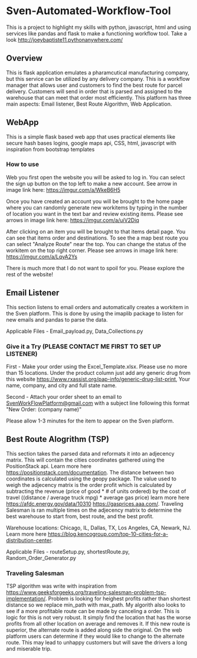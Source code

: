 # Sven-Automated-Workflow-Tool
This is a project to highlight my skills with python, javascript, html and using services like pandas and flask to make a functioning workflow tool. Take a look http://joeybaptiste11.pythonanywhere.com/

## Overview
This is flask application emulates a pharamcutical manufacturing company, but this service can be utilized by any delivery company. This is a workflow manager that allows user and customers to find the best route for parcel delivery. Customers will send in order that is parsed and assigned to the warehouse that can meet that order most efficiently. This platform has three main aspects: Email listener, Best Route Algorithm, Web Application.

## WebApp

This is a simple flask based web app that uses practical elements like secure hash bases logins, google maps api, CSS, html, javascript with inspiration from bootstrap templates

### How to use

Web you first open the website you will be asked to log in. You can select the sign up button on the top left to make a new account. See arrow in image link here: 
https://imgur.com/a/WkeB6H5

Once you have created an account you will be brought to the home page where you can randomly generate new workitems by typing in the number of location you want in the text bar and review existing items. Please see arrows in image link here: https://imgur.com/a/uiV2Diq

After clicking on an item you will be brought to that items detail page. You can see that items order and destinations. To see the a map best route you can select "Analyze Route" near the top. You can change the status of the workitem on the top right corner. Please see arrows in image link here: https://imgur.com/a/LqyA2Ys

There is much more that I do not want to spoil for you. Please explore the rest of the website!
## Email Listener 
This section listens to email orders and automatically creates a workitem in the Sven platform. This is done by using the imaplib package to listen for new emails and pandas to parse the data. 

Applicable Files - Email_payload.py, Data_Collections.py

### Give it a Try (PLEASE CONTACT ME FIRST TO SET UP LISTENER)
First - Make your order using the Excel_Template.xlsx. Please use no more than 15 locations. Under the product column just add any generic drug from this website https://www.rxassist.org/pap-info/generic-drug-list-print, Your name, company, and city and full state name. 

Second - Attach your order sheet to an email to SvenWorkFlowPlatform@gmail.com with a subject line following this format "New Order: (company name)" 

Please allow 1-3 minutes for the item to appear on the Sven platform. 


## Best Route Alogrithm (TSP)

This section takes the parsed data and reformats it into an adjecency matrix. This will contain the cities coordinates gathered using the PositionStack api. Learn more here https://positionstack.com/documentation. The distance between two coordinates is calculated using the geopy package. The value used to weigh the adjecency matrix is the order profit which is calculated by subtracting the revenue (price of good * # of units ordered) by the cost of travel ((distance / average truck mpg) * average gas price) learn more here https://afdc.energy.gov/data/10310 https://gasprices.aaa.com/. Traveling Salesman is ran multiple times on the adjecency matrix to determine the best warehouse to start from, best route, and the best profit.

Warehouse locations: Chicago, IL, Dallas, TX, Los Angeles, CA, Newark, NJ. Learn more here https://blog.kencogroup.com/top-10-cities-for-a-distribution-center.


Applicable Files - routeSetup.py, shortestRoute.py, Random_Order_Generator.py

### Traveling Salesman 

TSP algorithm was write with inspiration from https://www.geeksforgeeks.org/traveling-salesman-problem-tsp-implementation/. Problem is looking for heighest profits rather than shortest distance so we replace min_path with max_path. My algorith also looks to see if a more profitable route can be made by canceling a order. This is logic for this is not very robust. It simply find the location that has the worse profits from all other location on average and removes it. If this new route is superior, the alternate route is added along side the original. On the web platform users can determine if they would like to change to the alternate route. This may lead to unhappy customers but will save the drivers a long and miserable trip. 
